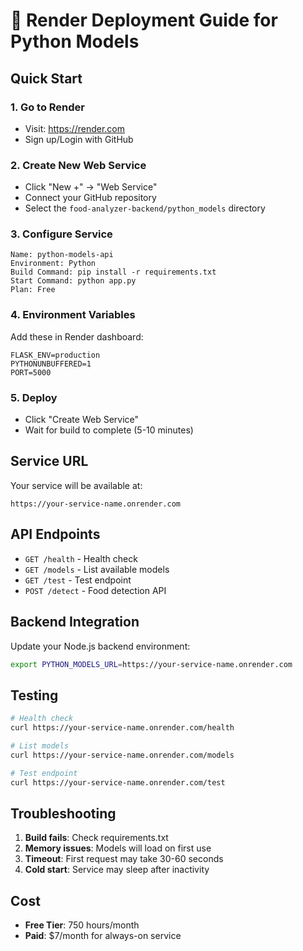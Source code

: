 # 🚀 Render Deployment Guide for Python Models

## Quick Start

### 1. Go to Render
- Visit: https://render.com
- Sign up/Login with GitHub

### 2. Create New Web Service
- Click "New +" → "Web Service"
- Connect your GitHub repository
- Select the `food-analyzer-backend/python_models` directory

### 3. Configure Service
```
Name: python-models-api
Environment: Python
Build Command: pip install -r requirements.txt
Start Command: python app.py
Plan: Free
```

### 4. Environment Variables
Add these in Render dashboard:
```
FLASK_ENV=production
PYTHONUNBUFFERED=1
PORT=5000
```

### 5. Deploy
- Click "Create Web Service"
- Wait for build to complete (5-10 minutes)

## Service URL
Your service will be available at:
```
https://your-service-name.onrender.com
```

## API Endpoints
- `GET /health` - Health check
- `GET /models` - List available models
- `GET /test` - Test endpoint
- `POST /detect` - Food detection API

## Backend Integration
Update your Node.js backend environment:
```bash
export PYTHON_MODELS_URL=https://your-service-name.onrender.com
```

## Testing
```bash
# Health check
curl https://your-service-name.onrender.com/health

# List models
curl https://your-service-name.onrender.com/models

# Test endpoint
curl https://your-service-name.onrender.com/test
```

## Troubleshooting
1. **Build fails**: Check requirements.txt
2. **Memory issues**: Models will load on first use
3. **Timeout**: First request may take 30-60 seconds
4. **Cold start**: Service may sleep after inactivity

## Cost
- **Free Tier**: 750 hours/month
- **Paid**: $7/month for always-on service
